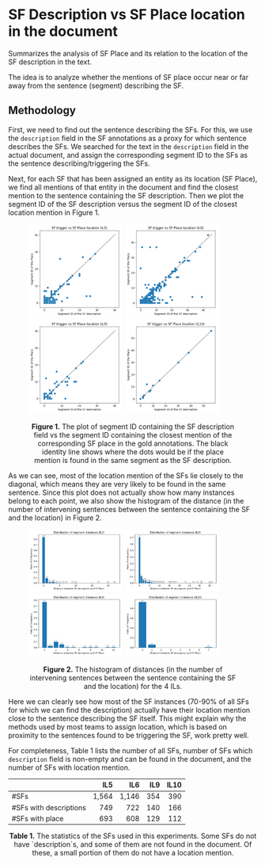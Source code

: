# SF Description vs SF Place location in the document
Summarizes the analysis of SF Place and its relation to the location of the SF description in the text.

The idea is to analyze whether the mentions of SF place occur near or far away from the sentence (segment) describing the SF.

## Methodology
First, we need to find out the sentence describing the SFs. For this, we use the `description` field in the SF annotations
as a proxy for which sentence describes the SFs. We searched for the text in the `description` field in the actual document, 
and assign the corresponding segment ID to the SFs as the sentence describing/triggering the SFs.

Next, for each SF that has been assigned an entity as its location (SF Place), we find all mentions of that entity in the document
and find the closest mention to the sentence containing the SF description. Then we plot the segment ID of the SF description
versus the segment ID of the closest location mention in Figure 1.

<figure>
  <div>
    <img src="/loc_stats_IL5.png" width="45%"/>
    <img src="/loc_stats_IL6.png" width="45%"/>
  </div>
  <div>
    <img src="/loc_stats_IL9.png" width="45%"/>
    <img src="/loc_stats_IL10.png" width="45%"/>
  </div>
  <p align="center">
    <strong>Figure 1.</strong>
    The plot of segment ID containing the SF description field vs the segment ID containing the closest mention of the corresponding
    SF place in the gold annotations. The black identity line shows where the dots would be if the place mention is found in the same
    segment as the SF description.
  </p>
</figure>

As we can see, most of the location mention of the SFs lie closely to the diagonal, which means they are very likely to be found in
the same sentence. Since this plot does not actually show how many instances belong to each point, we also show the histogram of the
distance (in the number of intervening sentences between the sentence containing the SF and the location) in Figure 2.

<figure>
  <div>
    <img src="/loc_stats_IL5_hist.png" width="45%"/>
    <img src="/loc_stats_IL6_hist.png" width="45%"/>
  </div>
  <div>
    <img src="/loc_stats_IL9_hist.png" width="45%"/>
    <img src="/loc_stats_IL10_hist.png" width="45%"/>
  </div>
  <p align="center">
    <strong>Figure 2.</strong>
    The histogram of distances (in the number of intervening sentences between the sentence containing the SF and the location) for
    the 4 ILs.
  </p>
</figure>

Here we can clearly see how most of the SF instances (70-90% of all SFs for which we can find the description) actually have their
location mention close to the sentence describing the SF itself. This might explain why the methods used by most teams to assign
location, which is based on proximity to the sentences found to be triggering the SF, work pretty well.

For completeness, Table 1 lists the number of all SFs, number of SFs which `description` field is non-empty and can be found in the
document, and the number of SFs with location mention.

|                        | IL5   | IL6   | IL9 | IL10 |
|------------------------|------:|------:|----:|-----:|
| #SFs                   | 1,564 | 1,146 | 354 | 390  |
| #SFs with descriptions | 749   | 722   | 140 | 166  |
| #SFs with place        | 693   | 608   | 129 | 112  |

<p align="center">
  <strong>Table 1.</strong> The statistics of the SFs used in this experiments. Some SFs do not have `description`s, and some of them are not found in the
  document. Of these, a small portion of them do not have a location mention.
</p>
